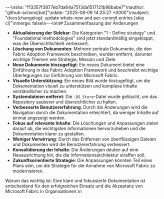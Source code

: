---\nsha: "f13357f3877eb7da64a7513da1517121b98babe7"\nauthor: "github-actions[bot]"\ndate: "2025-08-09 14:25:27 +0000"\nsubject: "docs(changelog): update whats-new and per-commit entries [skip ci]"\nmerge: false\n---\n\n# Zusammenfassung der Änderungen

- **Aktualisierung der Sidebar**: Die Kategorien "1 - Define strategy" und "Foundational methodologies" sind jetzt standardmäßig eingeklappt, was die Übersichtlichkeit verbessert.
- **Löschung von Dokumenten**: Mehrere zentrale Dokumente, die den Fabric Adoption Framework beschreiben, wurden entfernt, darunter wichtige Themen wie Strategie, Mission und Ziele.
- **Neue Dokumente hinzugefügt**: Ein neues Dokument bietet eine Einführung in das Fabric Adoption Framework und beschreibt wichtige Überlegungen zur Einführung von Microsoft Fabric.
- **Visuelle Unterstützung**: Ein neues Bild wurde hinzugefügt, um die Dokumentation visuell zu unterstützen und komplexe Inhalte verständlicher zu machen.
- **Systemdateien entfernt**: Die `.DS_Store`-Datei wurde gelöscht, um das Repository sauberer und übersichtlicher zu halten.
- **Verbesserte Benutzererfahrung**: Durch die Änderungen wird die Navigation durch die Dokumentation erleichtert, da weniger Inhalte auf einmal angezeigt werden.
- **Fokus auf relevante Inhalte**: Die Löschungen und Anpassungen zielen darauf ab, die wichtigsten Informationen hervorzuheben und die Dokumentation klarer zu gestalten.
- **Weniger Verwirrung**: Durch das Entfernen von überflüssigen Dateien und Dokumenten wird die Benutzererfahrung verbessert.
- **Konsolidierung der Inhalte**: Die Änderungen deuten auf eine Neuausrichtung hin, die die Informationsarchitektur straffen soll.
- **Zukunftsorientierte Strategie**: Die Anpassungen könnten Teil eines Plans sein, um die Strategie für die Annahme von Microsoft Fabric zu modernisieren.

Warum das wichtig ist: Eine klare und fokussierte Dokumentation ist entscheidend für den erfolgreichen Einsatz und die Akzeptanz von Microsoft Fabric in Organisationen.\n